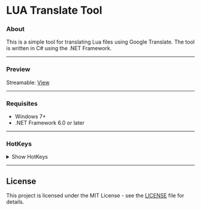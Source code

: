 # LUA Translate Tool

### About
This is a simple tool for translating Lua files using Google Translate. The tool is written in C# using the .NET Framework.

------------
### Preview
Streamable:  [View](https://streamable.com/q9e98r "View")

------------
### Requisites

- Windows 7+
- .NET Framework 6.0 or later

------------
### HotKeys

<details closed>
<summary>Show HotKeys</summary>

- Left, Right, Up, Down, Home, End, PageUp, PageDown - moves caret
- Shift+(Left, Right, Up, Down, Home, End, PageUp, PageDown) - moves caret with selection
- Ctrl+F, Ctrl+H - shows Find and Replace dialogs
- Shift+F3, F3 - find backward, next
- Ctrl+G - shows GoTo dialog
- Ctrl+(C, V, X) - standard clipboard operations
- Ctrl+A - selects all text
- Ctrl+Z, Alt+Backspace, Ctrl+Y - Undo/Redo opertions
- Tab, Shift+Tab - increase/decrease left indent of selected range
- Ctrl+Home, Ctrl+End - go to first/last char of the text
- Shift+Ctrl+Home, Shift+Ctrl+End - go to first/last char of the text with selection
- Ctrl+Left, Ctrl+Right - go word left/right
- Shift+Ctrl+Left, Shift+Ctrl+Right - go word left/right with selection
- Ctrl+U, Shift+Ctrl+U - converts selected text to upper/lower case
- Ctrl+Shift+C - inserts/removes comment prefix in selected lines
- Ins - switches between Insert Mode and Overwrite Mode
- Ctrl+Backspace, Ctrl+Del - remove word left/right
- Alt+Mouse, Alt+Shift+(Up, Down, Right, Left) - enables column selection mode
- Alt+Up, Alt+Down - moves selected lines up/down
- Shift+Del - removes current line
- Ctrl+B, Ctrl+Shift-B, Ctrl+M - add, removes and navigates to bookmark
- Ctrl+Wheel - zooming
- F6, F7, F8, Ctrl+Shift+P: Record, stop, run macro
- Ctrl+(Up, Down) - scrolls Up/Down
- Ctrl+(NumpadPlus, NumpadMinus, 0) - zoom in, zoom out, no zoom
</details>


------------
## License

This project is licensed under the MIT License - see the [LICENSE](https://github.com/0wn1/LUATranslateTool/blob/main/LICENSE) file for details.
